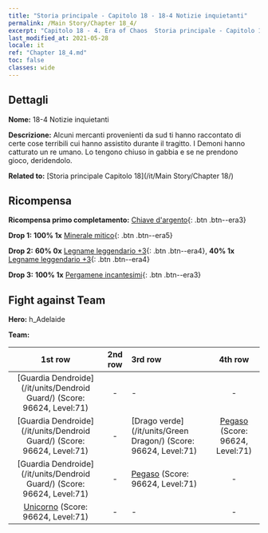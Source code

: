 ```yaml
---
title: "Storia principale - Capitolo 18 - 18-4 Notizie inquietanti"
permalink: /Main Story/Chapter 18_4/
excerpt: "Capitolo 18 - 4. Era of Chaos  Storia principale - Capitolo 18_4. 18-4 Notizie inquietanti"
last_modified_at: 2021-05-28
locale: it
ref: "Chapter 18_4.md"
toc: false
classes: wide
---
```


## Dettagli

 **Nome:** 18-4 Notizie inquietanti

 **Descrizione:** Alcuni mercanti provenienti da sud ti hanno raccontato di certe cose terribili cui hanno assistito durante il tragitto. I Demoni hanno catturato un re umano. Lo tengono chiuso in gabbia e se ne prendono gioco, deridendolo.

 **Related to:** [Storia principale Capitolo 18](/it/Main Story/Chapter 18/)

## Ricompensa

 **Ricompensa primo completamento:** [Chiave d'argento](/ItemsIT/con_693/){: .btn .btn--era3}

 **Drop 1:** **100% 1x** [Minerale mitico](/ItemsIT/mat_61/){: .btn .btn--era5}

 **Drop 2:** **60% 0x** [Legname leggendario +3](/ItemsIT/mat_55/){: .btn .btn--era4}, **40% 1x** [Legname leggendario +3](/ItemsIT/mat_55/){: .btn .btn--era4}

 **Drop 3:** **100% 1x** [Pergamene incantesimi](/ItemsIT/con_694/){: .btn .btn--era3}


## Fight against Team
 **Hero:** h_Adelaide

 **Team:**


  | 1st row | 2nd row | 3rd row | 4th row |
  |:----:|:----:|:----|:----:|
  | [Guardia Dendroide](/it/units/Dendroid Guard/) (Score: 96624, Level:71)  | - | - | - |
  | [Guardia Dendroide](/it/units/Dendroid Guard/) (Score: 96624, Level:71)  | - | [Drago verde](/it/units/Green Dragon/) (Score: 96624, Level:71)  | [Pegaso](/it/units/Pegasus/) (Score: 96624, Level:71)  |
  | [Guardia Dendroide](/it/units/Dendroid Guard/) (Score: 96624, Level:71)  | - | [Pegaso](/it/units/Pegasus/) (Score: 96624, Level:71)  | - |
  | [Unicorno](/it/units/Unicorn/) (Score: 96624, Level:71)  | - | - | - |


